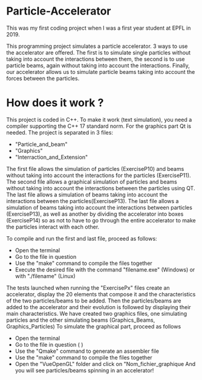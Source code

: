 # Particle-Accelerator
This was my first coding project when I was a first year student at EPFL in 2019.

This programming project simulates a particle accelerator. 3 ways to use the accelerator are offered. The first is to simulate single particles without taking into account the interactions between them, the second is to use particle beams, again without taking into account the interactions. Finally, our accelerator allows us to simulate particle beams taking into account the forces between the particles.

# How does it work ?

This project is coded in C++. To make it work (text simulation), you need a compiler supporting the C++ 17 standard norm. For the graphics part Qt is needed. The project is separated in 3 files:
- "Particle_and_beam"
- "Graphics"
- "Interraction_and_Extension"

The first file allows the simulation of particles (ExerciseP10) and beams without taking into account the interactions for the particles (ExerciseP11).
The second file allows a graphical simulation of particles and beams without taking into account the interactions between the particles using QT.
The last file allows a simulation of beams taking into account the interactions between the particles(ExerciseP13). The last file allows a simulation of beams taking into account the interactions between particles (ExerciseP13), as well as another by dividing the accelerator into boxes (ExerciseP14) so as not to have to go through the entire accelerator to make the particles interact with each other.

To compile and run the first and last file, proceed as follows:
- Open the terminal
- Go to the file in question
- Use the "make" command to compile the files together
- Execute the desired file with the command "filename.exe" (Windows) or with "./filename" (Linux)

The tests launched when running the "ExercisePx" files create an accelerator, display the 20 elements that compose it and the characteristics of the two particles/beams to be added. Then the particles/beams are added to the accelerator and their evolution is followed by displaying their main characteristics.
We have created two graphics files, one simulating particles and the other simulating beams (Graphics_Beams, Graphics_Particles)
To simulate the graphical part, proceed as follows
- Open the terminal
- Go to the file in question ( )
- Use the "Qmake" command to generate an assembler file
- Use the "make" command to compile the files together
- Open the "VueOpenGL" folder and click on "Nom_fichier_graphique
And you will see particles/beams spinning in an accelerator!
